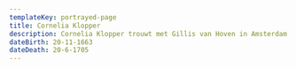 ```yaml
---
templateKey: portrayed-page
title: Cornelia Klopper
description: Cornelia Klopper trouwt met Gillis van Hoven in Amsterdam op 25-11-1692
dateBirth: 20-11-1663
dateDeath: 20-6-1705
---
```

